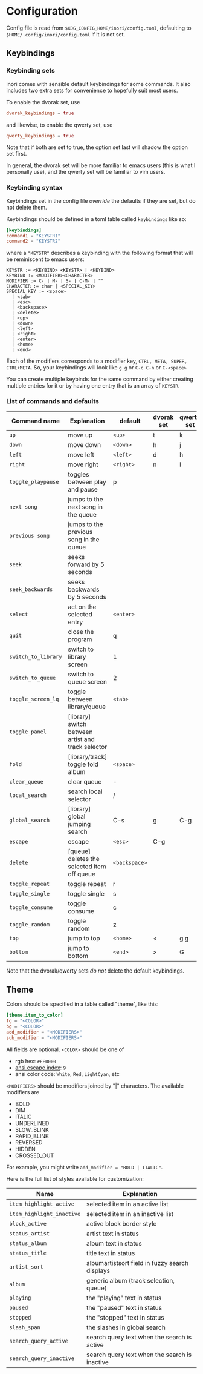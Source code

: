 # Configuration

Config file is read from `$XDG_CONFIG_HOME/inori/config.toml`,
defaulting to `$HOME/.config/inori/config.toml` if it is not set.

## Keybindings

### Keybinding sets

inori comes with sensible default keybindings for some commands. It
also includes two extra sets for convenience to hopefully suit most
users.

To enable the dvorak set, use

```toml
dvorak_keybindings = true
```

and likewise, to enable the qwerty set, use

```toml
qwerty_keybindings = true
```

Note that if both are set to true, the option set last will shadow the
option set first.

In general, the dvorak set will be more familiar to emacs users (this
is what I personally use), and the qwerty set will be familiar to vim
users.

### Keybinding syntax

Keybindings set in the config file _override_ the defaults if they are
set, but do not delete them.

Keybindings should be defined in a toml table called `keybindings` like
so:

```toml
[keybindings]
command1 = "KEYSTR1"
command2 = "KEYSTR2"
```

where a `"KEYSTR"` describes a keybinding with the following format that
will be reminiscent to emacs users:

```
KEYSTR := <KEYBIND> <KEYSTR> | <KEYBIND>
KEYBIND := <MODIFIER><CHARACTER>
MODIFIER := C- | M- | S- | C-M- | ""
CHARACTER := char | <SPECIAL_KEY>
SPECIAL_KEY := <space>
  | <tab>
  | <esc>
  | <backspace>
  | <delete>
  | <up>
  | <down>
  | <left>
  | <right>
  | <enter>
  | <home>
  | <end>
```

Each of the modifiers corresponds to a modifier key, `CTRL, META,
SUPER, CTRL+META`. So, your keybindings will look like `g g` or `C-c
C-n` or `C-<space>`

You can create multiple keybinds for the same command by either
creating multiple entries for it or by having one entry that is
an array of `KEYSTR`.

### List of commands and defaults

| Command name        | Explanation                                        | default       | dvorak set | qwerty set |
| ------------------- | -------------------------------------------------- | ------------- | ---------- | ---------- |
| `up`                | move up                                            | `<up>`        | t          | k          |
| `down`              | move down                                          | `<down>`      | h          | j          |
| `left`              | move left                                          | `<left>`      | d          | h          |
| `right`             | move right                                         | `<right>`     | n          | l          |
| `toggle_playpause`  | toggles between play and pause                     | p             |            |            |
| `next song`         | jumps to the next song in the queue                |               |            |            |
| `previous song`     | jumps to the previous song in the queue            |               |            |            |
| `seek`              | seeks forward by 5 seconds                         |               |            |            |
| `seek_backwards`    | seeks backwards by 5 seconds                       |               |            |            |
| `select`            | act on the selected entry                          | `<enter>`     |            |            |
| `quit`              | close the program                                  | q             |            |            |
| `switch_to_library` | switch to library screen                           | 1             |            |            |
| `switch_to_queue`   | switch to queue screen                             | 2             |            |            |
| `toggle_screen_lq`  | toggle between library/queue                       | `<tab>`       |            |            |
| `toggle_panel`      | [library] switch between artist and track selector |               |            |            |
| `fold`              | [library/track] toggle fold album                  | `<space>`     |            |            |
| `clear_queue`       | clear queue                                        | -             |            |            |
| `local_search`      | search local selector                              | /             |            |            |
| `global_search`     | [library] global jumping search                    | C-s           | g          | C-g        |
| `escape`            | escape                                             | `<esc>`       | C-g        |            |
| `delete`            | [queue] deletes the selected item off queue        | `<backspace>` |            |            |
| `toggle_repeat`     | toggle repeat                                      | r             |            |            |
| `toggle_single`     | toggle single                                      | s             |            |            |
| `toggle_consume`    | toggle consume                                     | c             |            |            |
| `toggle_random`     | toggle random                                      | z             |            |            |
| `top`               | jump to top                                        | `<home>`      | <          | g g        |
| `bottom`            | jump to bottom                                     | `<end>`       | >          | G          |

Note that the dvorak/qwerty sets _do not_ delete the default
keybindings.

## Theme

Colors should be specified in a table called "theme", like this:

```toml
[theme.item_to_color]
fg = "<COLOR>"
bg = "<COLOR>"
add_modifier = "<MODIFIERS>"
sub_modifier = "<MODIFIERS>"
```

All fields are optional. `<COLOR>` should be one of

- rgb hex: `#FF0000`
- [ansi escape index](https://en.wikipedia.org/wiki/ANSI_escape_code#8-bit): `9`
- ansi color code: `White`, `Red`, `LightCyan`, etc

`<MODIFIERS>` should be modifiers joined by "|"
characters. The available modifiers are

- BOLD
- DIM
- ITALIC
- UNDERLINED
- SLOW_BLINK
- RAPID_BLINK
- REVERSED
- HIDDEN
- CROSSED_OUT

For example, you might write `add_modifier = "BOLD | ITALIC"`.

Here is the full list of styles available for customization:

| Name                      | Explanation                                    |
| ------------------------- | ---------------------------------------------- |
| `item_highlight_active`   | selected item in an active list                |
| `item_highlight_inactive` | selected item in an inactive list              |
| `block_active`            | active block border style                      |
| `status_artist`           | artist text in status                          |
| `status_album`            | album text in status                           |
| `status_title`            | title text in status                           |
| `artist_sort`             | albumartistsort field in fuzzy search displays |
| `album`                   | generic album (track selection, queue)         |
| `playing`                 | the "playing" text in status                   |
| `paused`                  | the "paused" text in status                    |
| `stopped`                 | the "stopped" text in status                   |
| `slash_span`              | the slashes in global search                   |
| `search_query_active`     | search query text when the search is active    |
| `search_query_inactive`   | search query text when the search is inactive  |

